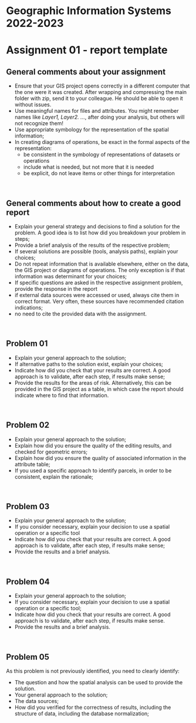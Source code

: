 # Geographic Information Systems 2022-2023

# Assignment 01 - report template

## General comments about your assignment

- Ensure that your GIS project opens correctly in a different computer that the one were it was created.
After wrapping and compressing the main folder with zip, send it to your colleague. He should be able to open it without issues.
- Use meaningful names for files and attributes. You might remember names like *Layer1, Layer2. ...*, after doing your analysis, but others will not recognize them!
- Use appropriate symbology for the representation of the spatial information;
- In creating diagrams of operations, be exact in the formal aspects of the representation:
    - be consistent in the symbology of representations of datasets or operations
    - include what is needed, but not more that it is needed
    - be explicit, do not leave items or other things for interpretation

<br>

## General comments about how to create a good report

- Explain your general strategy and decisions to find a solution for the problem. A good idea is to list how did you breakdown your problem in steps;
- Provide a brief analysis of the results of the respective problem;
- If several solutions are possible (tools, analysis paths), explain your choices;
- Do not repeat information that is available elsewhere, either on the data, the GIS project
or diagrams of operations. The only exception is if that information was determinant for your choices;
- If specific questions are asked in the respective assignment problem, provide the response in the report
- if external data sources were accessed or used, always cite them in correct format. Very often, these sources have recommended citation indications;
- no need to cite the provided data with the assignment.

<br>

## Problem 01

- Explain your general approach to the solution;
- If alternative paths to the solution exist, explain your choices;
- Indicate how did you check that your results are correct. A good approach is to validate, after each step, if results make sense;
- Provide the results for the areas of risk. Alternatively, this can be provided in the GIS project as a table, in which case the report should indicate where to find that information.


<br>

## Problem 02

- Explain your general approach to the solution;
- Explain how did you ensure the quality of the editing results, and checked for geometric errors;
- Explain how did you ensure the quality of associated information in the attribute table;
- If you used a specific approach to identify parcels, in order to be consistent, explain the rationale;

<br>

## Problem 03

- Explain your general approach to the solution;
- If you consider necessary, explain your decision to use a spatial operation or a specific tool
- Indicate how did you check that your results are correct. A good approach is to validate, after each step, if results make sense;
- Provide the results and a brief analysis. 

<br>

## Problem 04

- Explain your general approach to the solution;
- If you consider necessary, explain your decision to use a spatial operation or a specific tool;
- Indicate how did you check that your results are correct. A good approach is to validate, after each step, if results make sense.
- Provide the results and a brief analysis.

<br>

## Problem 05

As this problem is not previously identified, you need to clearly identify:

- The question and how the spatial analysis can be used to provide the solution.
- Your general approach to the solution;
- The data sources;
- How did you verified for the correctness of results, including the structure of data, including the database normalization;